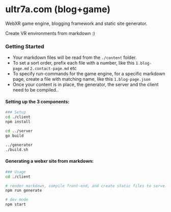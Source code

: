 # ultr7a.com (blog+game)
WebXR game engine, blogging framework and static site generator.

Create VR environments from markdown :)

### Getting Started
+ Your markdown files will be read from the `./content` folder.
+ To set a sort order, prefix each file with a number, like this `1.blog-page.md` `2.contact-page.md` etc
+ To specify run-commands for the game engine, for a specific markdown page, create a file with matching name, like this `1.blog-page.json`
+ Once your content is in place, the generator, the server and the client need to be compiled.. 

#### Setting up the 3 components:
```bash
### Setup
cd ./client
npm install

cd ../server
go build

../generator
./build.sh
```
#### Generating a webxr site from markdown:
```bash
### Usage
cd ./client

# render markdown, compile front-end, and create static files to serve:
npm run generate

# dev mode
npm start
```
